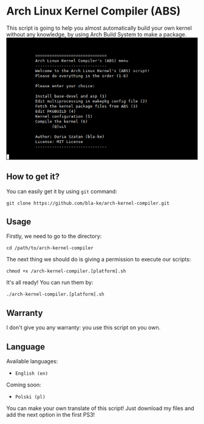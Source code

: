 # Arch Linux Kernel Compiler (ABS)
This script is going to help you almost automatically build your own kernel without any knowledge, by using Arch Build System to make a package.
![Alt text](/screenshots/screenshot_1.png?raw=true "Screenshot")

## How to get it?
You can easily get it by using `git` command:
```
git clone https://github.com/bla-ke/arch-kernel-compiler.git
```

## Usage
Firstly, we need to go to the directory:
```
cd /path/to/arch-kernel-compiler
```

The next thing we should do is giving a permission to execute our scripts:
```
chmod +x /arch-kernel-compiler.[platform].sh
```

It's all ready! You can run them by:
```
./arch-kernel-compiler.[platform].sh
```

## Warranty
I don't give you any warranty: you use this script on you own.

## Language
Available languages:
- `English (en)`

Coming soon:
- `Polski (pl)`

You can make your own translate of this script! Just download my files and add the next option in the first PS3!
